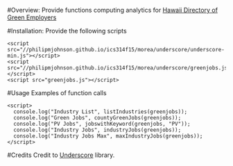 #Overview:
Provide functions computing analytics for [Hawaii Directory of Green Employers](https://data.hawaii.gov/Employment/Hawaii-Directory-Of-Green-Employers/mq86-5ta6)

#Installation:
Provide the following scripts

```
<script src="//philipmjohnson.github.io/ics314f15/morea/underscore/underscore-min.js"></script>
<script src="//philipmjohnson.github.io/ics314f15/morea/underscore/greenjobs.js"></script>
<script src="greenjobs.js"></script>
```

#Usage
Examples of function calls
```
<script>
  console.log("Industry List", listIndustries(greenjobs));
  console.log("Green Jobs", countyGreenJobs(greenjobs));
  console.log("PV Jobs", jobswithKeyword(greenjobs, "PV"));
  console.log("Industry Jobs", industryJobs(greenjobs));
  console.log("Industry Jobs Max", maxIndustryJobs(greenjobs));
</script>
```

#Credits
Credit to [Underscore](http://underscorejs.org/) library. 


